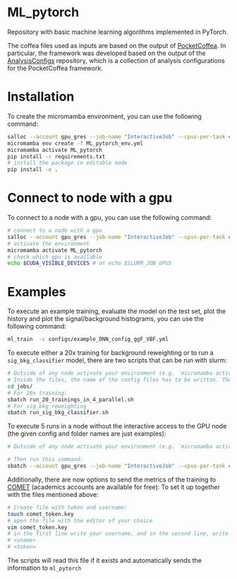 # ML_pytorch

Repository with basic machine learning algorithms implemented in PyTorch. 

The coffea files used as inputs are based on the output of [PocketCoffea](https://github.com/PocketCoffea/PocketCoffea/tree/main). In particular, the framework was developed based on the output of the 
[AnalysisConfigs](https://github.com/matteomalucchi/AnalysisConfigs) repository, which is a collection of analysis configurations for the PocketCoffea framework.


# Installation
To create the micromamba environment, you can use the following command:
```bash
salloc --account gpu_gres --job-name "InteractiveJob" --cpus-per-task 4 --mem-per-cpu 3000 --time 01:00:00  -p gpu --gres=gpu:1
micromamba env create -f ML_pytorch_env.yml
micromamba activate ML_pytorch
pip install -r requirements.txt
# install the package in editable mode
pip install -e .
```

# Connect to node with a gpu
To connect to a node with a gpu, you can use the following command:
```bash
# connect to a node with a gpu
salloc --account gpu_gres --job-name "InteractiveJob" --cpus-per-task 4 --mem-per-cpu 3000 --time 01:00:00  -p gpu --gres=gpu:1
# activate the environment
micromamba activate ML_pytorch
# check which gpu is available
echo $CUDA_VISIBLE_DEVICES # or echo $SLURM_JOB_GPUS
```

# Examples
To execute an example training, evaluate the model on the test set, plot the history and plot the signal/background histograms, you can use the following command:

```bash
ml_train  -c configs/example_DNN_config_ggF_VBF.yml
```

To execute either a 20x training for background reweighting or to run a `sig_bkg_classifier` model, there are two scripts that can be run with slurm:
```bash
# Outside of any node activate your environment (e.g. `micromamba activate ML_pytorch`)
# Inside the files, the name of the config files has to be written. The output folder will have the same name
cd jobs/
# For 20x training:
sbatch run_20_trainings_in_4_parallel.sh
# For sig_bkg_reweighting
sbatch run_sig_bkg_classifier.sh
```


To execute 5 runs in a node without the interactive access to the GPU node (the given config and folder names are just examples):
```bash
# Outside of any node activate your environment (e.g. `micromamba activate ML_pytorch`)

# Then run this command:
sbatch --account gpu_gres --job-name "InteractiveJob" --cpus-per-task 4 --mem-per-cpu 5000 --time 12:00:00  -p gpu --gres=gpu:1 --wrap=". ./run_batch_of_5.sh /work/tharte/datasets/ML_pytorch/configs/bkg_reweighting/DNN_AN_1e-3_e20drop75_minDelta1em5_SPANet_postEE.yml out/bkg_reweighting/SPANET_ptFlat_20_runs_postEE 0"
```

Additionally, there are now options to send the metrics of the training to [COMET](https://www.comet.com/site) (academics accounts are available for free):
To set it up together with the files mentioned above:
```bash
# Create file with token and username:
touch comet_token.key
# open the file with the editor of your choice
vim comet_token.key
# in the first line write your username, and in the second line, write your token (to be retrieved on the website):
# <uname>
# <token>
```
The scripts will read this file if it exists and automatically sends the information to `ml_pytorch`


